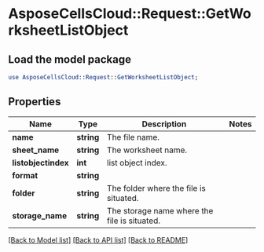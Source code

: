 # AsposeCellsCloud::Request::GetWorksheetListObject 

## Load the model package
```perl
use AsposeCellsCloud::Request::GetWorksheetListObject;
```

## Properties
Name | Type | Description | Notes
------------ | ------------- | ------------- | -------------
**name** | **string** | The file name. |
**sheet_name** | **string** | The worksheet name. |
**listobjectindex** | **int** | list object index. |
**format** | **string** |  |
**folder** | **string** | The folder where the file is situated. |
**storage_name** | **string** | The storage name where the file is situated. |  

[[Back to Model list]](../README.md#documentation-for-requests) [[Back to API list]](../README.md#documentation-for-api-endpoints) [[Back to README]](../README.md)


